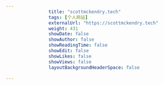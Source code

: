 ---
                title: "scottmckendry.tech"
                tags: [个人网站]
                externalUrl: "https://scottmckendry.tech"
                weight: 431
                showDate: false
                showAuthor: false
                showReadingTime: false
                showEdit: false
                showLikes: false
                showViews: false
                layoutBackgroundHeaderSpace: false
                ---


